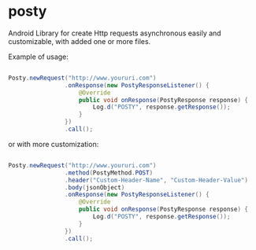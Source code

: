 # posty
Android Library for create Http requests asynchronous easily and customizable, with added one or more files.


Example of usage:

```java

Posty.newRequest("http://www.youruri.com")
                .onResponse(new PostyResponseListener() {
                    @Override
                    public void onResponse(PostyResponse response) {
                        Log.d("POSTY", response.getResponse());
                    }
                })
                .call();
```

or with more customization:

```java

Posty.newRequest("http://www.youruri.com")
                .method(PostyMethod.POST)
                .header("Custom-Header-Name", "Custom-Header-Value")
                .body(jsonObject)
                .onResponse(new PostyResponseListener() {
                    @Override
                    public void onResponse(PostyResponse response) {
                        Log.d("POSTY", response.getResponse());
                    }
                })
                .call();
```